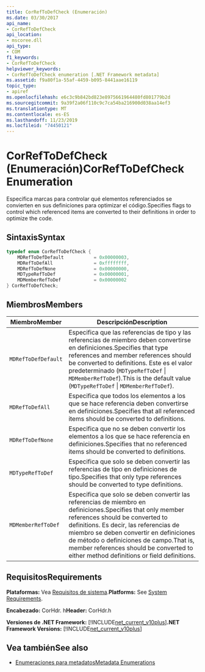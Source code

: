 ```yaml
---
title: CorRefToDefCheck (Enumeración)
ms.date: 03/30/2017
api_name:
- CorRefToDefCheck
api_location:
- mscoree.dll
api_type:
- COM
f1_keywords:
- CorRefToDefCheck
helpviewer_keywords:
- CorRefToDefCheck enumeration [.NET Framework metadata]
ms.assetid: f9a80f1a-55af-4459-b095-8441aae16119
topic_type:
- apiref
ms.openlocfilehash: e6c3c9b842bd823e8975661964480fd801779b2d
ms.sourcegitcommit: 9a39f2a06f110c9c7ca54ba216900d038aa14ef3
ms.translationtype: MT
ms.contentlocale: es-ES
ms.lasthandoff: 11/23/2019
ms.locfileid: "74450121"
---
```

# <a name="correftodefcheck-enumeration"></a><span data-ttu-id="9a8cd-102">CorRefToDefCheck (Enumeración)</span><span class="sxs-lookup"><span data-stu-id="9a8cd-102">CorRefToDefCheck Enumeration</span></span>
<span data-ttu-id="9a8cd-103">Especifica marcas para controlar qué elementos referenciados se convierten en sus definiciones para optimizar el código.</span><span class="sxs-lookup"><span data-stu-id="9a8cd-103">Specifies flags to control which referenced items are converted to their definitions in order to optimize the code.</span></span>  
  
## <a name="syntax"></a><span data-ttu-id="9a8cd-104">Sintaxis</span><span class="sxs-lookup"><span data-stu-id="9a8cd-104">Syntax</span></span>  
  
```cpp  
typedef enum CorRefToDefCheck {  
    MDRefToDefDefault           = 0x00000003,  
    MDRefToDefAll               = 0xffffffff,  
    MDRefToDefNone              = 0x00000000,  
    MDTypeRefToDef              = 0x00000001,  
    MDMemberRefToDef            = 0x00000002  
} CorRefToDefCheck;  
```  
  
## <a name="members"></a><span data-ttu-id="9a8cd-105">Miembros</span><span class="sxs-lookup"><span data-stu-id="9a8cd-105">Members</span></span>  
  
|<span data-ttu-id="9a8cd-106">Miembro</span><span class="sxs-lookup"><span data-stu-id="9a8cd-106">Member</span></span>|<span data-ttu-id="9a8cd-107">Descripción</span><span class="sxs-lookup"><span data-stu-id="9a8cd-107">Description</span></span>|  
|------------|-----------------|  
|`MDRefToDefDefault`|<span data-ttu-id="9a8cd-108">Especifica que las referencias de tipo y las referencias de miembro deben convertirse en definiciones.</span><span class="sxs-lookup"><span data-stu-id="9a8cd-108">Specifies that type references and member references should be converted to definitions.</span></span> <span data-ttu-id="9a8cd-109">Este es el valor predeterminado (`MDTypeRefToDef` &#124; `MDMemberRefToDef`).</span><span class="sxs-lookup"><span data-stu-id="9a8cd-109">This is the default value (`MDTypeRefToDef` &#124; `MDMemberRefToDef`).</span></span>|  
|`MDRefToDefAll`|<span data-ttu-id="9a8cd-110">Especifica que todos los elementos a los que se hace referencia deben convertirse en definiciones.</span><span class="sxs-lookup"><span data-stu-id="9a8cd-110">Specifies that all referenced items should be converted to definitions.</span></span>|  
|`MDRefToDefNone`|<span data-ttu-id="9a8cd-111">Especifica que no se deben convertir los elementos a los que se hace referencia en definiciones.</span><span class="sxs-lookup"><span data-stu-id="9a8cd-111">Specifies that no referenced items should be converted to definitions.</span></span>|  
|`MDTypeRefToDef`|<span data-ttu-id="9a8cd-112">Especifica que solo se deben convertir las referencias de tipo en definiciones de tipo.</span><span class="sxs-lookup"><span data-stu-id="9a8cd-112">Specifies that only type references should be converted to type definitions.</span></span>|  
|`MDMemberRefToDef`|<span data-ttu-id="9a8cd-113">Especifica que solo se deben convertir las referencias de miembro en definiciones.</span><span class="sxs-lookup"><span data-stu-id="9a8cd-113">Specifies that only member references should be converted to definitions.</span></span> <span data-ttu-id="9a8cd-114">Es decir, las referencias de miembro se deben convertir en definiciones de método o definiciones de campo.</span><span class="sxs-lookup"><span data-stu-id="9a8cd-114">That is, member references should be converted to either method definitions or field definitions.</span></span>|  
  
## <a name="requirements"></a><span data-ttu-id="9a8cd-115">Requisitos</span><span class="sxs-lookup"><span data-stu-id="9a8cd-115">Requirements</span></span>  
 <span data-ttu-id="9a8cd-116">**Plataformas:** Vea [Requisitos de sistema](../../../../docs/framework/get-started/system-requirements.md).</span><span class="sxs-lookup"><span data-stu-id="9a8cd-116">**Platforms:** See [System Requirements](../../../../docs/framework/get-started/system-requirements.md).</span></span>  
  
 <span data-ttu-id="9a8cd-117">**Encabezado:** CorHdr. h</span><span class="sxs-lookup"><span data-stu-id="9a8cd-117">**Header:** CorHdr.h</span></span>  
  
 <span data-ttu-id="9a8cd-118">**Versiones de .NET Framework:** [!INCLUDE[net_current_v10plus](../../../../includes/net-current-v10plus-md.md)]</span><span class="sxs-lookup"><span data-stu-id="9a8cd-118">**.NET Framework Versions:** [!INCLUDE[net_current_v10plus](../../../../includes/net-current-v10plus-md.md)]</span></span>  
  
## <a name="see-also"></a><span data-ttu-id="9a8cd-119">Vea también</span><span class="sxs-lookup"><span data-stu-id="9a8cd-119">See also</span></span>

- [<span data-ttu-id="9a8cd-120">Enumeraciones para metadatos</span><span class="sxs-lookup"><span data-stu-id="9a8cd-120">Metadata Enumerations</span></span>](../../../../docs/framework/unmanaged-api/metadata/metadata-enumerations.md)
